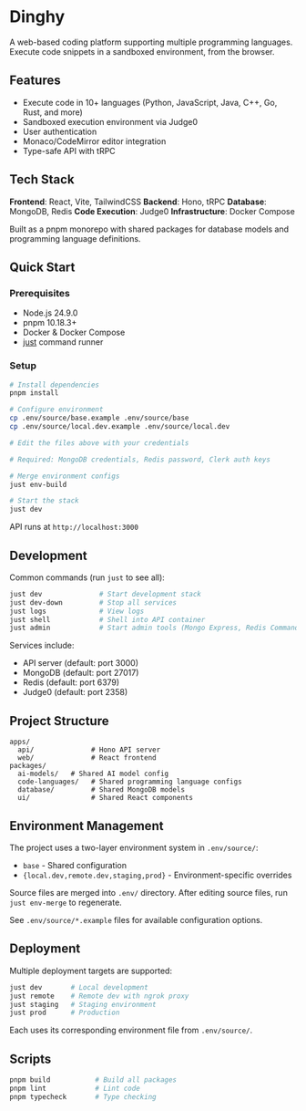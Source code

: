 # Dinghy

A web-based coding platform supporting multiple programming languages. Execute code snippets in a sandboxed environment, from the browser.

## Features

- Execute code in 10+ languages (Python, JavaScript, Java, C++, Go, Rust, and more)
- Sandboxed execution environment via Judge0
- User authentication
- Monaco/CodeMirror editor integration
- Type-safe API with tRPC

## Tech Stack

**Frontend**: React, Vite, TailwindCSS
**Backend**: Hono, tRPC
**Database**: MongoDB, Redis
**Code Execution**: Judge0
**Infrastructure**: Docker Compose

Built as a pnpm monorepo with shared packages for database models and programming language definitions.

## Quick Start

### Prerequisites

- Node.js 24.9.0
- pnpm 10.18.3+
- Docker & Docker Compose
- [just](https://github.com/casey/just) command runner

### Setup

```bash
# Install dependencies
pnpm install

# Configure environment
cp .env/source/base.example .env/source/base
cp .env/source/local.dev.example .env/source/local.dev

# Edit the files above with your credentials

# Required: MongoDB credentials, Redis password, Clerk auth keys

# Merge environment configs
just env-build

# Start the stack
just dev
```

API runs at `http://localhost:3000`

## Development

Common commands (run `just` to see all):

```bash
just dev              # Start development stack
just dev-down         # Stop all services
just logs             # View logs
just shell            # Shell into API container
just admin            # Start admin tools (Mongo Express, Redis Commander)
```

Services include:

- API server (default: port 3000)
- MongoDB (default: port 27017)
- Redis (default: port 6379)
- Judge0 (default: port 2358)

## Project Structure

```
apps/
  api/              # Hono API server
  web/              # React frontend
packages/
  ai-models/   # Shared AI model config
  code-languages/   # Shared programming language configs
  database/         # Shared MongoDB models
  ui/               # Shared React components
```

## Environment Management

The project uses a two-layer environment system in `.env/source/`:

- `base` - Shared configuration
- `{local.dev,remote.dev,staging,prod}` - Environment-specific overrides

Source files are merged into `.env/` directory. After editing source files, run `just env-merge` to regenerate.

See `.env/source/*.example` files for available configuration options.

## Deployment

Multiple deployment targets are supported:

```bash
just dev       # Local development
just remote    # Remote dev with ngrok proxy
just staging   # Staging environment
just prod      # Production
```

Each uses its corresponding environment file from `.env/source/`.

## Scripts

```bash
pnpm build           # Build all packages
pnpm lint            # Lint code
pnpm typecheck       # Type checking
```
